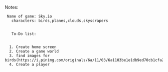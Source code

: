 Notes:

     Name of game: Sky.io
       characters: birds,planes,clouds,skyscrapers
       
       
       To-Do list:
       
       
      1. Create home screen
      2. Create a game world
      3. find images for birds(https://i.pinimg.com/originals/6a/11/03/6a1103be1e1db9ed70cb1cfa23d0a2fb.jpg)
      4. Create a player
      